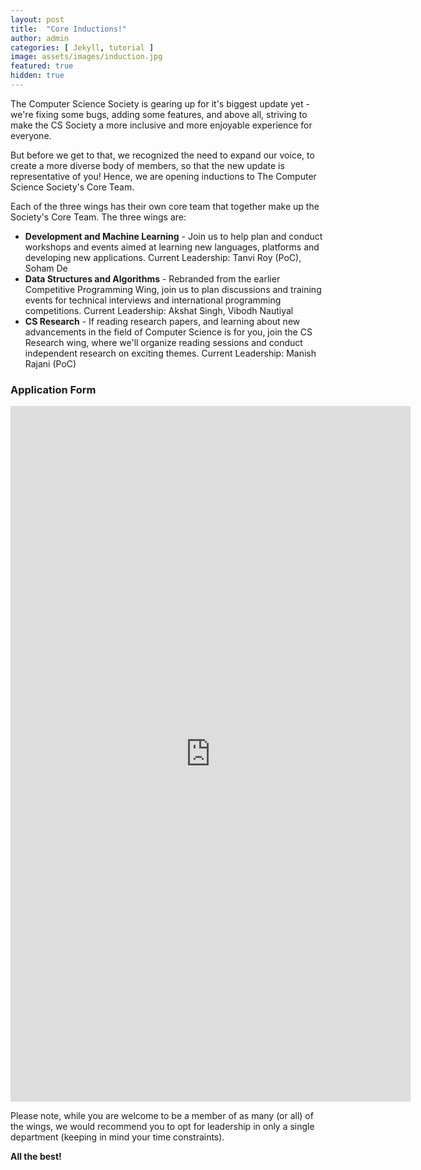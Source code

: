 ```yaml
---
layout: post
title:  "Core Inductions!"
author: admin
categories: [ Jekyll, tutorial ]
image: assets/images/induction.jpg
featured: true
hidden: true
---
```


The Computer Science Society is gearing up for it's biggest update yet - we're fixing some bugs, adding some features, and above all, striving to make the CS Society a more inclusive and more enjoyable experience for everyone. 

But before we get to that, we recognized the need to expand our voice, to create a more diverse body of members, so that the new update is representative of you! Hence, we are opening inductions to The Computer Science Society's Core Team. 

Each of the three wings has their own core team that together make up the Society's Core Team. The three wings are:

* **Development and Machine Learning** - Join us to help plan and conduct workshops and events aimed at learning new languages, platforms and developing new applications. Current Leadership: Tanvi Roy (PoC), Soham De
* **Data Structures and Algorithms** - Rebranded from the earlier Competitive Programming Wing, join us to plan discussions and training events for technical interviews and international programming competitions. Current Leadership: Akshat Singh, Vibodh Nautiyal
* **CS Research** - If reading research papers, and learning about new advancements in the field of Computer Science is for you, join the CS Research wing, where we'll organize reading sessions and conduct independent research on exciting themes. Current Leadership: Manish Rajani (PoC)


### Application Form

<iframe src="https://docs.google.com/forms/d/e/1FAIpQLSdtQyZK9fUnLaOnWQi_L0lo9dClUPsb4gF3hF0mFYQYlg6PlQ/viewform?embedded=true" width="640" height="1113" frameborder="0" marginheight="0" marginwidth="0">Loading…</iframe>

Please note, while you are welcome to be a member of as many (or all) of the wings, we would recommend you to opt for leadership in only a single department (keeping in mind your time constraints). 

**All the best!**
